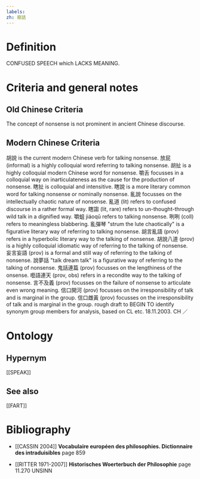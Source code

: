 ```yaml
---
labels: 
zh: 廢話
---
```


# Definition
CONFUSED SPEECH which LACKS MEANING.
# Criteria and general notes
## Old Chinese Criteria
The concept of nonsense is not prominent in ancient Chinese discourse.
## Modern Chinese Criteria
胡說 is the current modern Chinese verb for talking nonsense.
放屁 (informal) is a highly colloquial word referring to talking nonsense.
胡扯 is a highly colloquial modern Chinese word for nonsense.
嚼舌 focusses in a colloquial way on inarticulateness as the cause for the production of nonsense.
瞎扯 is colloquial and intensitive.
瞎說 is a more literary common word for talking nonsense or nominally nonsense.
亂說 focusses on the intellectually chaotic nature of nonsense.
亂道 (lit) refers to confused discourse in a rather formal way.
瞎謅 (lit, rare) refers to un-thought-through wild talk in a dignified way.
嚼蛆 jiáoqū refers to talking nonsense.
咧咧 (coll) refers to meaningless blabbering.
亂彈琴 "strum the lute chaotically" is a figurative literary way of referring to talking nonsense.
胡言亂語 (prov) refers in a hyperbolic literary way to the talking of nonsense.
胡說八道 (prov) is a highly colloquial idiomatic way of referring to the talking of nonsense.
妄言妄語 (prov) is a formal and still way of referring to the talking of nonsense.
說夢話 "talk dream talk" is a figurative way of referring to the talking of nonsense.
鬼話連篇 (prov) focusses on the lengthiness of the onsense.
囈語連天 (prov, obs) refers in a recondite way to the talking of nonsense.
言不及義 (prov) focusses on the failure of nonsense to articulate even wrong meaning.
信口開河 (prov) focusses on the irresponsibility of talk and is marginal in the group.
信口雌黃 (prov) focusses on the irresponsibility of talk and is marginal in the group.
rough draft to BEGIN TO identify synonym group members for analysis, based on CL etc. 18.11.2003. CH ／
# Ontology

## Hypernym
[[SPEAK]]
## See also
[[FART]]
# Bibliography
- [[CASSIN 2004]]
**Vocabulaire européen des philosophies. Dictionnaire des intraduisibles** page 859

- [[RITTER 1971-2007]]
**Historisches Woerterbuch der Philosophie** page 11.270
UNSINN